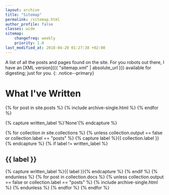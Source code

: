 ```yaml
---
layout: archive
title: "Sitemap"
permalink: /sitemap.html
author_profile: false
classes: wide
sitemap:
    changefreq: weekly
    priority: 1.0
last_modified_at: 2018-04-20 01:27:38 +02:00
---
```


A list of all the posts and pages found on the site. For you robots out there, I have an [XML version]({{ "sitemap.xml" | absolute_url }}) available for digesting; just for you.
{: .notice--primary}

<h1>What I've Written</h1>
{% for post in site.posts %}
  {% include archive-single.html %}
{% endfor %}

{% capture written_label %}'None'{% endcapture %}

{% for collection in site.collections %}
{% unless collection.output == false or collection.label == "posts" %}
  {% capture label %}{{ collection.label }}{% endcapture %}
  {% if label != written_label %}
  <h2>{{ label }}</h2>
  {% capture written_label %}{{ label }}{% endcapture %}
  {% endif %}
{% endunless %}
{% for post in collection.docs %}
  {% unless collection.output == false or collection.label == "posts" %}
  {% include archive-single.html %}
  {% endunless %}
{% endfor %}
{% endfor %}
